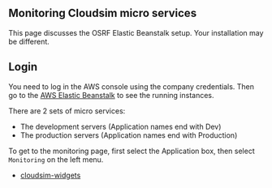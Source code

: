 ## Monitoring Cloudsim micro services  ##

This page discusses the OSRF Elastic Beanstalk setup. Your installation may be different.

## Login ##

You need to log in the AWS console using the company credentials. Then go to the
[AWS Elastic Beanstalk](https://console.aws.amazon.com/elasticbeanstalk/home?region=us-east-1#/applications) to see the running instances.

There are 2 sets of micro services:

* The development servers (Application names end with Dev)
* The production servers (Application names end with Production)

To get to the monitoring page, first select the Application box, then select `Monitoring` on the left menu.

* [cloudsim-widgets](https://console.aws.amazon.com/elasticbeanstalk/home?region=us-east-1#/environment/monitoring?applicationName=cloudsim-widgets&environmentId=e-6i3zjjqd3m)